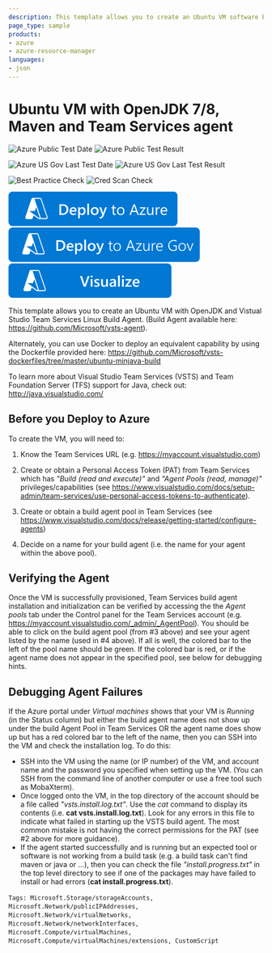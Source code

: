 ```yaml
---
description: This template allows you to create an Ubuntu VM software build machine with OpenJDK 7 and 8, Maven (and thus Ant) and Visual Studio Team Services Linux build agent. Once the VM is successfully provisioned, Team Services build agent installation can be verified by looking under your Team Services account settings under Agent pools
page_type: sample
products:
- azure
- azure-resource-manager
languages:
- json
---
```

# Ubuntu VM with OpenJDK 7/8, Maven and Team Services agent

![Azure Public Test Date](https://azurequickstartsservice.blob.core.windows.net/badges/application-workloads/visualstudio/vsts-minbuildjava-ubuntu-vm/PublicLastTestDate.svg)
![Azure Public Test Result](https://azurequickstartsservice.blob.core.windows.net/badges/application-workloads/visualstudio/vsts-minbuildjava-ubuntu-vm/PublicDeployment.svg)

![Azure US Gov Last Test Date](https://azurequickstartsservice.blob.core.windows.net/badges/application-workloads/visualstudio/vsts-minbuildjava-ubuntu-vm/FairfaxLastTestDate.svg)
![Azure US Gov Last Test Result](https://azurequickstartsservice.blob.core.windows.net/badges/application-workloads/visualstudio/vsts-minbuildjava-ubuntu-vm/FairfaxDeployment.svg)

![Best Practice Check](https://azurequickstartsservice.blob.core.windows.net/badges/application-workloads/visualstudio/vsts-minbuildjava-ubuntu-vm/BestPracticeResult.svg)
![Cred Scan Check](https://azurequickstartsservice.blob.core.windows.net/badges/application-workloads/visualstudio/vsts-minbuildjava-ubuntu-vm/CredScanResult.svg)

[![Deploy To Azure](https://raw.githubusercontent.com/Azure/azure-quickstart-templates/master/1-CONTRIBUTION-GUIDE/images/deploytoazure.svg?sanitize=true)](https://portal.azure.com/#create/Microsoft.Template/uri/https%3A%2F%2Fraw.githubusercontent.com%2FAzure%2Fazure-quickstart-templates%2Fmaster%2Fapplication-workloads%2Fvisualstudio%2Fvsts-minbuildjava-ubuntu-vm%2Fazuredeploy.json)
[![Deploy To Azure US Gov](https://raw.githubusercontent.com/Azure/azure-quickstart-templates/master/1-CONTRIBUTION-GUIDE/images/deploytoazuregov.svg?sanitize=true)](https://portal.azure.us/#create/Microsoft.Template/uri/https%3A%2F%2Fraw.githubusercontent.com%2FAzure%2Fazure-quickstart-templates%2Fmaster%2Fapplication-workloads%2Fvisualstudio%2Fvsts-minbuildjava-ubuntu-vm%2Fazuredeploy.json)
[![Visualize](https://raw.githubusercontent.com/Azure/azure-quickstart-templates/master/1-CONTRIBUTION-GUIDE/images/visualizebutton.svg?sanitize=true)](http://armviz.io/#/?load=https%3A%2F%2Fraw.githubusercontent.com%2FAzure%2Fazure-quickstart-templates%2Fmaster%2Fapplication-workloads%2Fvisualstudio%2Fvsts-minbuildjava-ubuntu-vm%2Fazuredeploy.json)

This template allows you to create an Ubuntu VM with OpenJDK and Vistual Studio Team Services Linux Build Agent.
(Build Agent available here: https://github.com/Microsoft/vsts-agent).

Alternately, you can use Docker to deploy an equivalent capability by using the Dockerfile provided here:
https://github.com/Microsoft/vsts-dockerfiles/tree/master/ubuntu-minjava-build

To learn more about Visual Studio Team Services (VSTS) and Team Foundation Server (TFS) support for Java, check out:
http://java.visualstudio.com/

## Before you Deploy to Azure

To create the VM, you will need to:

1. Know the Team Services URL (e.g. https://myaccount.visualstudio.com)

2. Create or obtain a Personal Access Token (PAT) from Team Services which has *"Build (read and execute)"* and *"Agent Pools (read, manage)"* privileges/capabilities
(see https://www.visualstudio.com/docs/setup-admin/team-services/use-personal-access-tokens-to-authenticate).

3. Create or obtain a build agent pool in Team Services
(see https://www.visualstudio.com/docs/release/getting-started/configure-agents)

4. Decide on a name for your build agent (i.e. the name for your agent within the above pool).

## Verifying the Agent
Once the VM is successfully provisioned, Team Services build agent installation and initialization can be verified by accessing the the *Agent pools* tab under the Control panel for the Team Services account
(e.g. https://myaccount.visualstudio.com/_admin/_AgentPool).  You should be able to click on the build agent pool (from #3 above)
and see your agent listed by the name (used in #4 above).  If all is well, the colored bar to the left of the pool name should be green.
If the colored bar is red, or if the agent name does not appear in the specified pool, see below for debugging hints.

## Debugging Agent Failures
If the Azure portal under *Virtual machines* shows that your VM is *Running* (in the Status column) but either the build agent name does not
show up under the build Agent Pool in Team Services OR the agent name does show up but has a red colored bar to the left of the name,
then you can SSH into the VM and check the installation log.  To do this:
* SSH into the VM using the name (or IP number) of the VM, and account name and the password you specified when setting up the VM.
(You can SSH from the command line of another computer or use a free tool such as MobaXterm).
* Once logged onto the VM, in the top directory of the account should be a file called *"vsts.install.log.txt"*.  Use the
*cat* command to display its contents (i.e. **cat vsts.install.log.txt**).  Look for any errors in this file to indicate what failed
in starting up the VSTS build agent.  The most common mistake is not having the correct permissions for the PAT (see #2 above for more guidance).
* If the agent started successfully and is running but an expected tool or software is not working from a build task (e.g. a build task can't find
maven or java or ...), then you can check the file *"install.progress.txt"* in the top level directory to see if one of the packages
may have failed to install or had errors (**cat install.progress.txt**).

`Tags: Microsoft.Storage/storageAccounts, Microsoft.Network/publicIPAddresses, Microsoft.Network/virtualNetworks, Microsoft.Network/networkInterfaces, Microsoft.Compute/virtualMachines, Microsoft.Compute/virtualMachines/extensions, CustomScript`
